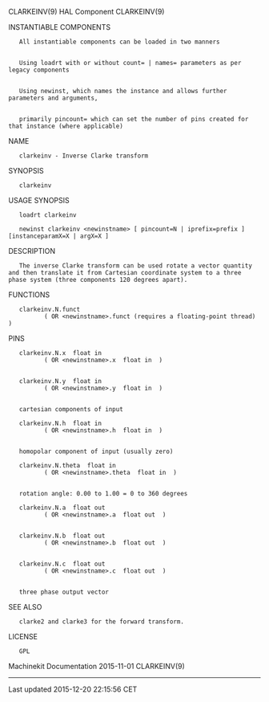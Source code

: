 CLARKEINV(9) HAL Component CLARKEINV(9)

INSTANTIABLE COMPONENTS

       All instantiable components can be loaded in two manners


       Using loadrt with or without count= | names= parameters as per legacy components


       Using newinst, which names the instance and allows further parameters and arguments,


       primarily pincount= which can set the number of pins created for that instance (where applicable)

NAME

       clarkeinv - Inverse Clarke transform

SYNOPSIS

       clarkeinv

USAGE SYNOPSIS

       loadrt clarkeinv

       newinst clarkeinv <newinstname> [ pincount=N | iprefix=prefix ] [instanceparamX=X | argX=X ]

DESCRIPTION

       The inverse Clarke transform can be used rotate a vector quantity and then translate it from Cartesian coordinate system to a three phase system (three components 120 degrees apart).

FUNCTIONS

       clarkeinv.N.funct
              ( OR <newinstname>.funct (requires a floating-point thread) )

PINS

       clarkeinv.N.x  float in
              ( OR <newinstname>.x  float in  )


       clarkeinv.N.y  float in
              ( OR <newinstname>.y  float in  )


       cartesian components of input

       clarkeinv.N.h  float in
              ( OR <newinstname>.h  float in  )


       homopolar component of input (usually zero)

       clarkeinv.N.theta  float in
              ( OR <newinstname>.theta  float in  )


       rotation angle: 0.00 to 1.00 = 0 to 360 degrees

       clarkeinv.N.a  float out
              ( OR <newinstname>.a  float out  )


       clarkeinv.N.b  float out
              ( OR <newinstname>.b  float out  )


       clarkeinv.N.c  float out
              ( OR <newinstname>.c  float out  )


       three phase output vector

SEE ALSO

       clarke2 and clarke3 for the forward transform.

LICENSE

       GPL

Machinekit Documentation 2015-11-01 CLARKEINV(9)

------------------------------------------------------------------------

Last updated 2015-12-20 22:15:56 CET


